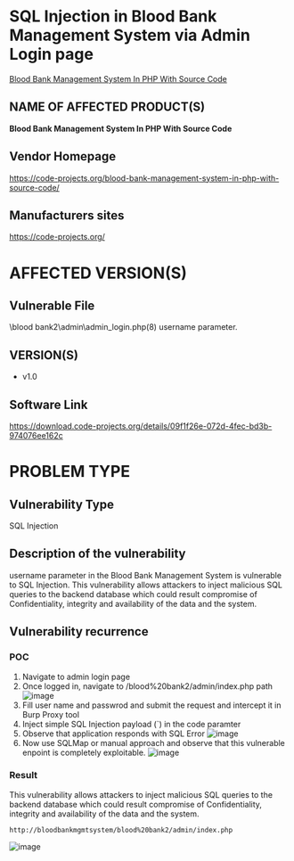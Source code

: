 # SQL Injection in Blood Bank Management System via Admin Login page 

[Blood Bank Management System In PHP With Source Code](https://code-projects.org/blood-bank-management-system-in-php-with-source-code/)

## NAME OF AFFECTED PRODUCT(S)

**Blood Bank Management System In PHP With Source Code**

## Vendor Homepage

https://code-projects.org/blood-bank-management-system-in-php-with-source-code/

##  **Manufacturers sites**

https://code-projects.org/

# AFFECTED  VERSION(S)

## Vulnerable File

\blood bank2\admin\admin_login.php(8) username parameter.

## VERSION(S)

-  v1.0

## Software Link

https://download.code-projects.org/details/09f1f26e-072d-4fec-bd3b-974076ee162c

# PROBLEM TYPE

## Vulnerability Type

SQL Injection

## **Description of the vulnerability**

username parameter in the Blood Bank Management System is vulnerable to SQL Injection. This vulnerability allows attackers to inject malicious SQL queries to the backend database which could result compromise of Confidentiality, integrity and availability of the data and the system.

## **Vulnerability recurrence**

### **POC**
1. Navigate to admin login page 
2. Once logged in, navigate to /blood%20bank2/admin/index.php path
   ![image](https://github.com/user-attachments/assets/705a94b8-af02-4c8b-b172-47034cde88d6)
3. Fill user name and passwrod and submit the request and intercept it in Burp Proxy tool
4. Inject simple SQL Injection payload (`) in the code paramter
5. Observe that application responds with SQL Error
   ![image](https://github.com/user-attachments/assets/a72fdf5e-15cf-40d5-8902-b3da7b29bf3e)
6. Now use SQLMap or manual approach and observe that this vulnerable enpoint is completely exploitable.
  ![image](https://github.com/user-attachments/assets/5392fb26-246e-49c7-ab8a-db57e5e34389)


### Result

This vulnerability allows attackers to inject malicious SQL queries to the backend database which could result compromise of Confidentiality, integrity and availability of the data and the system.
```
http://bloodbankmgmtsystem/blood%20bank2/admin/index.php
```
![image](https://github.com/user-attachments/assets/8ff967d7-0c99-4b5f-8471-432fdcfa234c)

